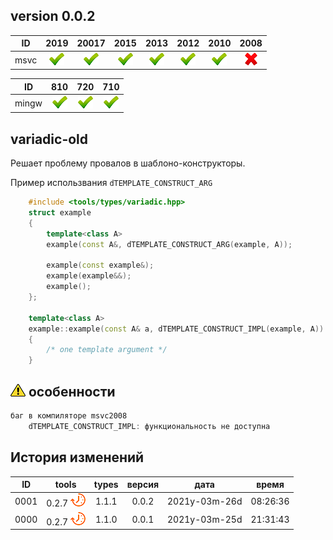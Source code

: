 
[P]: ../../../icons/progress.png
[V]: ../../../icons/success.png
[X]: ../../../icons/failed.png
[D]: ../../../icons/danger.png
[E]: ../../../icons/empty.png
[N]: ../../../icons/na.png

version 0.0.2
---

| **ID**  | 2019      | 20017     | 2015      | 2013      | 2012      | 2010      | 2008      |  
|:-------:|:---------:|:---------:|:---------:|:---------:|:---------:|:---------:|:---------:|  
| msvc    | [![V]][M] | [![V]][M] | [![V]][M] | [![V]][M] | [![V]][M] | [![V]][M] | [![X]][0] |  

| **ID**  | 810       | 720       | 710       |  
|:-------:|:---------:|:---------:|:---------:|  
| mingw   | [![V]][M] | [![V]][M] | [![V]][M] |  

[M]:  #variadic-old      "решение проблемы провалов в шаблоно-конструкторы"  
[0]:  #-особенности   "баг в компиляторе msvc2008"  

variadic-old
---
Решает проблему провалов в шаблоно-конструкторы.  

Пример использвания `dTEMPLATE_CONSTRUCT_ARG`  

```cpp
    #include <tools/types/variadic.hpp>
    struct example
    {
        template<class A>
        example(const A&, dTEMPLATE_CONSTRUCT_ARG(example, A));

        example(const example&);
        example(example&&);
        example();        
    };

    template<class A>
    example::example(const A& a, dTEMPLATE_CONSTRUCT_IMPL(example, A))
    {
        /* one template argument */
    }
```

[![D]][M] особенности
---------------------

```cpp
баг в компиляторе msvc2008
    dTEMPLATE_CONSTRUCT_IMPL: функциональность не доступна
```

История изменений 
------

| **ID** |      tools      | types | версия |     дата      |  время   |  
|:------:|:---------------:|:-----:|:------:|:-------------:|:--------:|  
|  0001  | 0.2.7 [![P]][M] | 1.1.1 | 0.0.2  | 2021y-03m-26d | 08:26:36 |  
|  0000  | 0.2.7 [![P]][M] | 1.1.0 | 0.0.1  | 2021y-03m-25d | 21:31:43 |  
